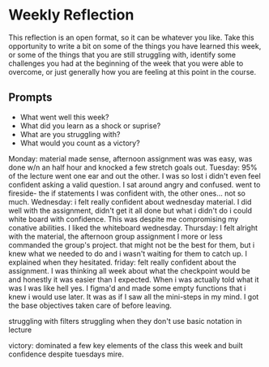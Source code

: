 # Weekly Reflection
This reflection is an open format, so it can be whatever you like. Take this opportunity to write a bit on some of the things you have learned this week, or some of the things that you are still struggling with, identify some challenges you had at the beginning of the week that you were able to overcome, or just generally how you are feeling at this point in the course.

## Prompts
- What went well this week?
- What did you learn as a shock or suprise?
- What are you struggling with?
- What would you count as a victory?


Monday:
material made sense, afternoon assignment was was easy, was done w/n an half hour and knocked a few stretch goals out. 
Tuesday:
95% of the lecture went one ear and out the other. I was so lost i didn't even feel confident asking a valid question. I sat around angry and confused.
went to fireside- the if statements I was confident with, the other ones... not so much. 
Wednesday:
i felt really confident about wednesday material. I did well with the assignment, didn't get it all done but what i didn't do i could white board with confidence. This was despite me compromising my conative abilities. 
I liked the whiteboard wednesday.
Thursday:
I felt alright with the material, the afternoon group assignment I more or less commanded the group's project. that might not be the best for them, but i knew what we needed to do and i wasn't waiting for them to catch up. I explained when they hesitated. 
friday:
felt really confident about the assignment. I was thinking all week about what the checkpoint would be and honestly it was easier than I expected. When i was actually told what it was I was like hell yes. I figma'd and made some empty functions that i knew i would use later. It was as if I saw all the mini-steps in my mind. I got the base objectives taken care of before leaving. 

struggling with filters 
struggling when they don't use basic notation in lecture

victory: dominated a few key elements of the class this week and built confidence despite tuesdays mire. 